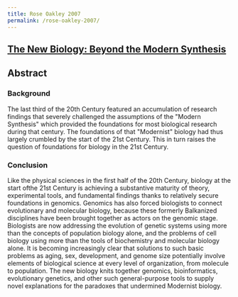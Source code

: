 ```yaml
---
title: Rose Oakley 2007
permalink: /rose-oakley-2007/
---
```

## [The New Biology: Beyond the Modern Synthesis](https://pubmed.ncbi.nlm.nih.gov/18036242/)

## Abstract
### Background
The last third of the 20th Century featured an accumulation of research findings that severely challenged the assumptions of the "Modern Synthesis" which provided the foundations for most biological research during that century. The foundations of that "Modernist" biology had thus largely crumbled by the start of the 21st Century. This in turn raises the question of foundations for biology in the 21st Century.

### Conclusion
Like the physical sciences in the first half of the 20th Century, biology at the start ofthe 21st Century is achieving a substantive maturity of theory, experimental tools, and fundamental findings thanks to relatively secure foundations in genomics. Genomics has also forced biologists to connect evolutionary and molecular biology, because these  formerly Balkanized disciplines have been brought together as actors on the genomic stage. Biologists are now addressing the evolution of genetic systems using more than the concepts of population biology alone, and the problems of cell biology using more than the tools of biochemistry and molecular biology alone. It is becoming increasingly clear that solutions to such basic problems as aging, sex, development, and genome size potentially involve elements of biological science at every level of organization, from molecule to population.  The  new biology knits together genomics, bioinformatics,  evolutionary  genetics, and other such general-purpose tools to supply novel explanations for the paradoxes that undermined Modernist biology.
